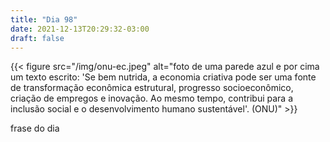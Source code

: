 ```yaml
---
title: "Dia 98"
date: 2021-12-13T20:29:32-03:00
draft: false
---
```


{{< figure src="/img/onu-ec.jpeg" alt="foto de uma parede azul e por cima um texto escrito: 'Se bem nutrida, a economia criativa pode ser uma fonte de transformação econômica estrutural, progresso socioeconômico, criação de empregos e inovação. Ao mesmo tempo, contribui para a inclusão social e o desenvolvimento humano sustentável'. 
(ONU)" >}}

frase do dia